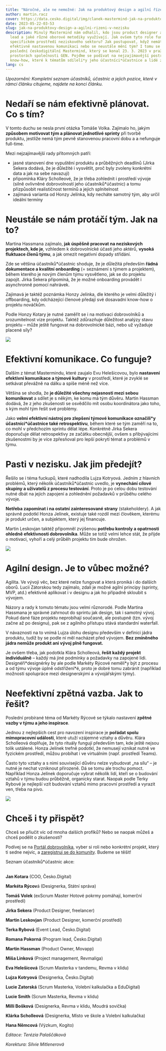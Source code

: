 ```yaml
---
title: "Náročné, ale ne nemožné: Jak na produktový design a agilní řízení v nezisku?"
author: martin.racz
cover: https://data.cesko.digital/img/clanek-mastermind-jak-na-produktovy-design/cover.png
date: 2023-05-22-03-53
slug: jak-na-produktovy-design-a-agilni-rizeni-v-nezisku
description: Minulý Mastermind nám odhalil, kdo jsou product designer a agilní
  lead a jaké různé oborové metodiky využívají. Jak ovšem tyto role fungují ve
  specifickém prostředí neziskového sektoru? Jak postupovat, když nemáte
  efektivně nastavenou komunikaci nebo se neustále mění tým? I tomu se věnoval
  poslední českodigitální Mastermind, který se konal 23. 3. 2023 v pražských
  prostorách společnosti GEN. Pojďme se podívat na nejzajímavější postřehy a
  know-how, které k tématům sdíleli*y jeho účastníci*účastnice a lidé z praxe.
lang: cs
---
```

*Upozornění: Kompletní seznam účastníků, účastnic a jejich pozice, které v rámci článku citujeme, najdete na konci článku.*

# Nedaří se nám efektivně plánovat. Co s tím?

V tomto duchu se nesla první otázka Tomáše Volka. Zajímalo ho, jakým **způsobem motivovat tým a plánovat jednotlivé sprinty** při tvorbě produktu, jestliže nemá tým pevně stanovenou pracovní dobu a a nefunguje full-time.

Mezi nejzajímavější rady přítomných patří:

* jasné stanovení dne vypuštění produktu a průběžných deadlinů (Jirka Sekera dodává, že je důležité i vysvětlit, proč byly zvoleny konkrétní data a jak na sebe navazují)
* připomínka Kláry Scholleové, že je třeba zohlednit i prostředí vývoje (silně ovlivněné dobrovolností jeho účastníků*účastnic) a tomu přizpůsobit realističnost termínů a jejich splnitelnost
* zajímavá varianta od Honzy Jelínka, kdy necháte samotný tým, aby určil ideální termíny

# Neustále se nám protáčí tým. Jak na to?

Martina Hassmana zajímalo, **jak úspěšně pracovat na neziskových projektech, kde je**, vzhledem k dobrovolnické účasti jeho aktérů, **vysoká fluktuace členů týmu**, a jak omezit negativní dopady střídání.

Zde se většina účastníků*účastnic shoduje, že je důležitá především **řádná dokumentace a kvalitní onboarding** (= seznámení s týmem a projektem), během kterého je novým členům týmu vysvětleno, jak se do projektu zapojit. Jirka Sekera připomíná, že je možné onboarding provádět i asynchronně pomocí nahrávek.

Zajímavá je taktéž poznámka Honzy Jelínka, dle kterého je velmi důležitý i offboarding, kdy odcházející členové předají své dosavadní know-how o projektu nováčkům.

Podle Honzy Kotary je nutné zaměřit se i na motivaci dobrovolníků a srozumitelnost vize projektu. Taktéž zdůrazňuje důležitost analýzy stavu projektu – může ještě fungovat na dobrovolnické bázi, nebo už vyžaduje placené síly?

![](https://data.cesko.digital/img/clanek-mastermind-jak-na-produktovy-design/1.jpg)

# Efektivní komunikace. Co funguje?

Dalším z témat Mastermindu, které zaujalo Evu Helešicovou, bylo **nastavení efektivní komunikace a týmové kultury** v prostředí, které je zvyklé se setkávat převážně na dálku a spíše méně než více.

Většina se shodla, že **je důležité všechny nejasnosti mezi sebou komunikovat** a sdílet je s někým, ke komu má tým důvěru. Martin Hassman dodává, že z jeho zkušenosti se osvědčilo mít osobu koordinátora jako toho, s kým mohl tým řešit své problémy.

Jako **velmi efektivní nástroj pro zlepšení týmové komunikace označili\*y účastníci\*účastnice také retrospektivu**, během které se tým zaměří na to, co mohl v předchozím sprintu dělat lépe. Konkrétně Jirka Sekera doporučuje dělat retrospektivy ze začátku obecnější, ovšem s přibývajícími zkušenostmi by je více zpřesňoval pro lepší pokrytí témat a problémů v týmu.

# Pasti v nezisku. Jak jim předejít?

Řešilo se i téma fuckupů, které nadhodila Lujza Kotryová. Jedním z hlavních problémů, který několik účastníků*účastnic uvedlo, je **vynechání cílové skupiny a uživatelů z procesu testování**. Proto je po celou dobu testování nutné dbát na jejich zapojení a zohlednění požadavků v průběhu celého vývoje.

**Netřeba zapomínat i na ostatní zainteresované strany** (stakeholdery). A jak správně podotkl Honza Jelínek, existuje také rozdíl mezi člověkem, kterému je produkt určen, a subjektem, který jej financuje.

Martin Leskovjan taktéž připomněl zvýšenou **potřebu kontroly a opatrnosti ohledně efektivnosti dobrovolníka**. Může se totiž velmi lehce stát, že přijde o motivaci, vyhoří a celý průběh projektu tím bude ohrožen.

![](https://data.cesko.digital/img/clanek-mastermind-jak-na-produktovy-design/2.jpg)

# Agilní design. Je to vůbec možné?

Agilita. Ve vývoji věc, bez které nelze fungovat a která proniká i do dalších oborů. Lucii Zátorskou tedy zajímalo, zdali je možné agilní principy (sprinty, MVP, atd.) efektivně aplikovat i v designu a jak ho případně skloubit s vývojem.

Názory a rady k tomuto tématu jsou velmi různorodé. Podle Martina Hassmana je správné zahrnout do sprintu jak design, tak i samotný vývoj. Pokud dané fáze projektu neprobíhají současně, ale postupně (tzn. vývoj začne až po designu), pak se z agilního přístupu stává standardní waterfall.

V návaznosti na to vnímá Lujza úlohu designu především v definici jádra produktu, tudíž by se podle ní měl nacházet před vývojem. **Bez zmíněného jádra nemůže produkt ani vývoj plně fungovat.**

Je ovšem třeba, jak podotkla Klára Scholleová, **řešit každý projekt individuálně** – každý má jiné podmínky a požadavky na zapojené lidi. Designéři\*designérky by ale podle Markéty Rýcové neměli\*y být z procesu a od týmu vývoje úplně odstřižení*é, proto je dobré tomu zabránit (například možností spolupráce mezi designerskými a vývojářskými týmy).

# Neefektivní zpětná vazba. Jak to řešit?

Poslední probírané téma od Markéty Rýcové se týkalo nastavení **zpětné vazby v týmu a jeho inspirace**.

Jednou z nejlepších cest pro navození inspirace je **pořádat spolu mimopracovní události**, které utuží vzájemné vztahy a důvěru. Klára Scholleová doplňuje, že tyto rituály fungují především tam, kde ještě nejsou tolik ustálené. Honza Jelínek trefně podotkl, že nemusejí vznikat nutně ve fyzickém prostředí, můžou probíhat i ve virtuálním (např. prostředí Teams).

Často tyto vztahy a s nimi související důvěru nelze vybudovat „na sílu“ – je nutné je nechat vzniknout přirozeně. Dá se tomu ale trochu pomoct. Například Honza Jelínek doporučuje vybrat několik lidí, kteří se o budování vztahů v týmu budou průběžně, organicky starat. Naopak podle Terky Rybové je nejlepší vzít budování vztahů mimo pracovní prostředí a vyrazit ven, třeba na pivo.

![](https://data.cesko.digital/img/clanek-mastermind-jak-na-produktovy-design/3.jpg)

# Chceš i ty přispět?

Chceš se přiučit víc od mnoha dalších profíků? Nebo se naopak můžeš a chceš podělit o zkušenosti?

Podívej se na [Portál dobrovolníka](https://cesko.digital/portal-dobrovolnika), vyber si roli nebo konkrétní projekt, který ti sedne nejvíc, a [zaregistruj se do komunity](https://join.cesko.digital). Budeme se těšit!

Seznam účastníků*účastnic akce:

**\
Jan Kotara** (COO, Česko.Digital)

**Markéta Rýcov**á (Designerka, Státní správa)

**Tomáš Volek** (exScrum Master Hotové pokrmy pomáhají, komerční prostředí)

**Jirka Sekera** (Product Designer, freelancer)

**Martin Leskovjan** (Product Designer, komerční prostředí)

**Terka Rybová** (Event Lead, Česko.Digital)

**Romana Pokorná** (Program lead, Česko.Digital)

**Martin Hassman** (Product Owner, Movapp)   

**Míša Linková** (Project management, Revmaliga)

**Eva Helešicová** (Scrum Masterka v tandemu, Revma v klidu)

**Lujza Kotryová** (Designerka, Česko.Digital)

**Lucie Zatorská** (Scrum Masterka, Volební kalkulačka a EduDigital) 

**Lucie Smith** (Scrum Masterka, Revma v klidu) 

**Milli Bošková** (Designerka, Revma v klidu, Moudrá sovička)

**Klárka Scholleová** (Designerka, Místo ve škole a Volební kalkulačka)

**Hana Němcová** (Výzkum, Kogito)

*Editace: Terézia Palaščáková*

*Korektura: Silvie Mitlenerová*
